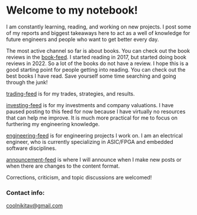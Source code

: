 # Welcome to my notebook!

I am constantly learning, reading, and working on new projects. I post some of my reports and biggest takeaways here to act as a well of knowledge for future engineers and people who want to get better every day.

The most active channel so far is about books. You can check out the book reviews in the [book-feed](https://github.com/coolnikitav/nikitas-notebook/blob/main/book-feed.md). I started reading in 2017, but started doing book reviews in 2022. So a lot
 of the books do not have a review. I hope this is 
a good starting point for people getting into reading. You can check out the best books I have read. Save yourself some time searching and going through the junk!

[trading-feed](https://github.com/coolnikitav/nikitas-notebook/blob/main/trading-feed.md) is for my trades, strategies, and results.

[investing-feed](https://github.com/coolnikitav/nikitas-notebook/blob/main/investing-feed.md) is for my investments and company valuations. I have paused posting to this feed for now
because I have virtually no resources that can help me improve. It is much more practical for me to focus on furthering my engineering knowledge.

[engineering-feed](https://github.com/coolnikitav/nikitas-notebook/blob/main/engineering-feed.md) is for engineering projects I work on. I am an electrical engineer, who is
currently specializing in ASIC/FPGA and embedded software disciplines.

[announcement-feed](https://github.com/coolnikitav/nikitas-notebook/blob/main/announcement-feed.md) is where I will announce when I make new posts or when there are changes to the content format.

Corrections, criticism, and topic discussions are welcomed!

### Contact info:

coolnikitav@gmail.com
